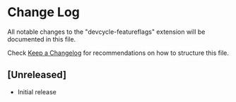# Change Log

All notable changes to the "devcycle-featureflags" extension will be documented in this file.

Check [Keep a Changelog](http://keepachangelog.com/) for recommendations on how to structure this file.

## [Unreleased]

- Initial release
